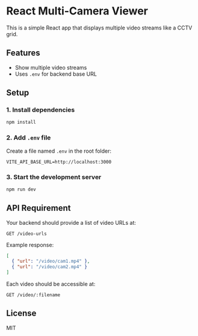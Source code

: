 # React Multi-Camera Viewer

This is a simple React app that displays multiple video streams like a CCTV grid.

## Features

- Show multiple video streams
- Uses `.env` for backend base URL

## Setup

### 1. Install dependencies

```bash
npm install
```

### 2. Add `.env` file

Create a file named `.env` in the root folder:

```env
VITE_API_BASE_URL=http://localhost:3000
```

### 3. Start the development server

```bash
npm run dev
```

## API Requirement

Your backend should provide a list of video URLs at:

```
GET /video-urls
```

Example response:

```json
[
  { "url": "/video/cam1.mp4" },
  { "url": "/video/cam2.mp4" }
]
```

Each video should be accessible at:

```
GET /video/:filename
```

## License

MIT